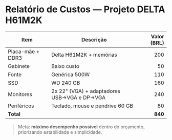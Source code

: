 # Relatório de Custos — Projeto DELTA H61M2K

| Item | Descrição | Valor (BRL) |
|---|---|---:|
| Placa-mãe + DDR3 | Delta H61M2K + memórias | 200 |
| Gabinete | Baixo custo | 50 |
| Fonte | Genérica 500W | 110 |
| SSD | WD 240 GB | 160 |
| Monitores | 2x 22" (VGA) + adaptadores USB→VGA e DP→VGA | 240 |
| Periféricos | Teclado, mouse e pendrive 60 GB | 80 |
| **Total** |  | **840** |

> Meta: **máximo desempenho possível** dentro do orçamento, priorizando estabilidade e simplicidade.
